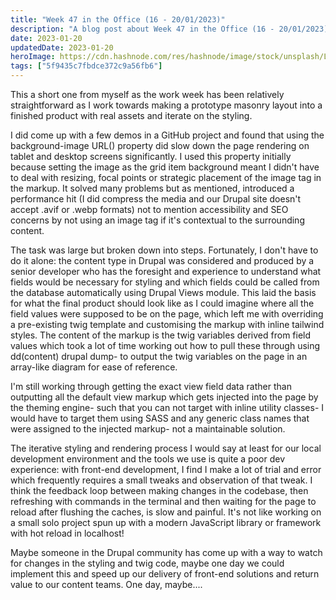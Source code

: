 ```yaml
---
title: "Week 47 in the Office (16 - 20/01/2023)"
description: "A blog post about Week 47 in the Office (16 - 20/01/2023)"
date: 2023-01-20
updatedDate: 2023-01-20
heroImage: https://cdn.hashnode.com/res/hashnode/image/stock/unsplash/Lks7vei-eAg/upload/26b40edade37c52e48fba317043865a8.jpeg
tags: ["5f9435c7fbdce372c9a56fb6"]
---
```


This a short one from myself as the work week has been relatively straightforward as I work towards making a prototype masonry layout into a finished product with real assets and iterate on the styling.

I did come up with a few demos in a GitHub project and found that using the background-image URL() property did slow down the page rendering on tablet and desktop screens significantly. I used this property initially because setting the image as the grid item background meant I didn't have to deal with resizing, focal points or strategic placement of the image tag in the markup. It solved many problems but as mentioned, introduced a performance hit (I did compress the media and our Drupal site doesn't accept .avif or .webp formats) not to mention accessibility and SEO concerns by not using an image tag if it's contextual to the surrounding content.

The task was large but broken down into steps. Fortunately, I don't have to do it alone: the content type in Drupal was considered and produced by a senior developer who has the foresight and experience to understand what fields would be necessary for styling and which fields could be called from the database automatically using Drupal Views module. This laid the basis for what the final product should look like as I could imagine where all the field values were supposed to be on the page, which left me with overriding a pre-existing twig template and customising the markup with inline tailwind styles. The content of the markup is the twig variables derived from field values which took a lot of time working out how to pull these through using dd(content) drupal dump- to output the twig variables on the page in an array-like diagram for ease of reference.

I'm still working through getting the exact view field data rather than outputting all the default view markup which gets injected into the page by the theming engine- such that you can not target with inline utility classes- I would have to target them using SASS and any generic class names that were assigned to the injected markup- not a maintainable solution.

The iterative styling and rendering process I would say at least for our local development environment and the tools we use is quite a poor dev experience: with front-end development, I find I make a lot of trial and error which frequently requires a small tweaks and observation of that tweak. I think the feedback loop between making changes in the codebase, then refreshing with commands in the terminal and then waiting for the page to reload after flushing the caches, is slow and painful. It's not like working on a small solo project spun up with a modern JavaScript library or framework with hot reload in localhost!

Maybe someone in the Drupal community has come up with a way to watch for changes in the styling and twig code, maybe one day we could implement this and speed up our delivery of front-end solutions and return value to our content teams. One day, maybe....